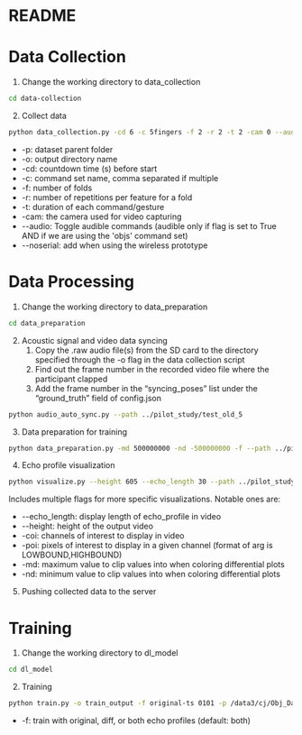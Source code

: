 # README

# Data Collection

1. Change the working directory to data_collection

```bash
cd data-collection
```

2. Collect data

```bash
python data_collection.py -cd 6 -c 5fingers -f 2 -r 2 -t 2 -cam 0 --audio True --noserial -p ../pilot_study -o test_old_5
```

- -p: dataset parent folder
- -o: output directory name
- -cd: countdown time (s) before start
- -c: command set name, comma separated if multiple
- -f: number of folds
- -r: number of repetitions per feature for a fold
- -t: duration of each command/gesture
- -cam:  the camera used for video capturing
- --audio: Toggle audible commands (audible only if flag is set to True AND if we are using the 'objs' command set)
- --noserial: add when using the wireless prototype

# Data Processing

1. Change the working directory to data_preparation

```bash
cd data_preparation
```

2. Acoustic signal and video data syncing
    1. Copy the .raw audio file(s) from the SD card to the directory specified through the -o flag in the data collection script
    2. Find out the frame number in the recorded video file where the participant clapped
    3. Add the frame number in the “syncing_poses” list under the “ground_truth” field of config.json 

```bash
python audio_auto_sync.py --path ../pilot_study/test_old_5
```

3. Data preparation for training

```bash
python data_preparation.py -md 500000000 -nd -500000000 -f --path ../pilot_study/test_old_5
```

4. Echo profile visualization

```bash
python visualize.py --height 605 --echo_length 30 --path ../pilot_study/test_old_5
```
Includes multiple flags for more specific visualizations. Notable ones are:
- --echo_length: display length of echo_profile in video
- --height: height of the output video
- -coi: channels of interest to display in video
- -poi: pixels of interest to display in a given channel (format of arg is LOWBOUND,HIGHBOUND)
- -md: maximum value to clip values into when coloring differential plots
- -nd: minimum value to clip values into when coloring differential plots

5. Pushing  collected data to the server

# Training

1. Change the working directory to dl_model

```bash
cd dl_model
```

2. Training

```bash
python train.py -o train_output -f original-ts 0101 -p /data3/cj/Obj_Data/test_old_5 
```
- -f: train with original, diff, or both echo profiles (default: both)
